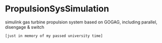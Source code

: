 # PropulsionSysSimulation
simulink gas turbine propulsion system based on GOGAG, including parallel, disengage &amp; switch

`[just in memory of my passed university time]`
